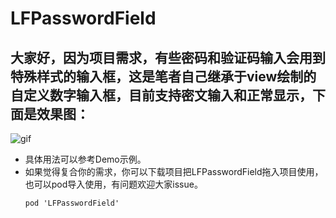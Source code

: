 # LFPasswordField
## 大家好，因为项目需求，有些密码和验证码输入会用到特殊样式的输入框，这是笔者自己继承于view绘制的自定义数字输入框，目前支持密文输入和正常显示，下面是效果图：
 ![gif](https://github.com/Choice-Fei/LFPasswordField/tree/master/LFPasswordDemo/LFPasswordDemo/LFPasswordField.gif)
*  具体用法可以参考Demo示例。
*  如果觉得复合你的需求，你可以下载项目把LFPasswordField拖入项目使用，也可以pod导入使用，有问题欢迎大家issue。
   ```
   pod 'LFPasswordField'
   ```
